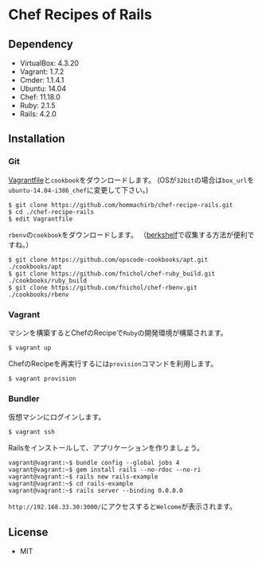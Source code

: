 Chef Recipes of Rails
=====================

## Dependency

* VirtualBox: 4.3.20
* Vagrant: 1.7.2
* Cmder: 1.1.4.1
* Ubuntu: 14.04
* Chef: 11.18.0
* Ruby: 2.1.5
* Rails: 4.2.0

## Installation

### Git

[Vagrantfile](https://github.com/hommachirb/chef-recipe-rails)と`cookbook`をダウンロードします。
(OSが`32bit`の場合は`box_url`を`ubuntu-14.04-i386_chef`に変更して下さい。)

```
$ git clone https://github.com/hommachirb/chef-recipe-rails.git
$ cd ./chef-recipe-rails
$ edit Vagrantfile
```

`rbenv`の`cookbook`をダウンロードします。
（[berkshelf](http://berkshelf.com/)で収集する方法が便利ですね。）

```
$ git clone https://github.com/opscode-cookbooks/apt.git ./cookbooks/apt
$ git clone https://github.com/fnichol/chef-ruby_build.git ./cookbooks/ruby_build
$ git clone https://github.com/fnichol/chef-rbenv.git ./cookbooks/rbenv
```

### Vagrant

マシンを構築するとChefのRecipeで`Ruby`の開発環境が構築されます。

```
$ vagrant up
```

ChefのRecipeを再実行するには`provision`コマンドを利用します。

```
$ vagrant provision
```

### Bundler

仮想マシンにログインします。

```
$ vagrant ssh
```

Railsをインストールして、アプリケーションを作りましょう。

```
vagrant@vagrant:~$ bundle config --global jobs 4
vagrant@vagrant:~$ gem install rails --no-rdoc --no-ri
vagrant@vagrant:~$ rails new rails-example
vagrant@vagrant:~$ cd rails-example
vagrant@vagrant:~$ rails server --binding 0.0.0.0
```

`http://192.168.33.30:3000/`にアクセスすると`Welcome`が表示されます。

## License

* MIT
